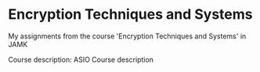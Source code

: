 # Encryption Techniques and Systems

<p>My assignments from the course 'Encryption Techniques and Systems' in JAMK</p>

<p>Course description: <a href:'https://asio.jamk.fi/pls/asio/asio_ectskuv1.kurssin_ks?ktun=TTKS0600'>ASIO Course description</a></p>
